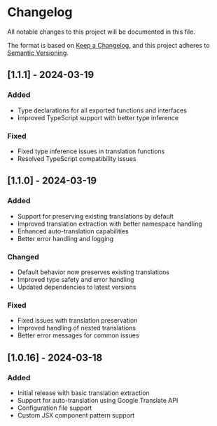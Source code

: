 # Changelog

All notable changes to this project will be documented in this file.

The format is based on [Keep a Changelog](https://keepachangelog.com/en/1.0.0/),
and this project adheres to [Semantic Versioning](https://semver.org/spec/v2.0.0.html).

## [1.1.1] - 2024-03-19

### Added

- Type declarations for all exported functions and interfaces
- Improved TypeScript support with better type inference

### Fixed

- Fixed type inference issues in translation functions
- Resolved TypeScript compatibility issues

## [1.1.0] - 2024-03-19

### Added

- Support for preserving existing translations by default
- Improved translation extraction with better namespace handling
- Enhanced auto-translation capabilities
- Better error handling and logging

### Changed

- Default behavior now preserves existing translations
- Improved type safety and error handling
- Updated dependencies to latest versions

### Fixed

- Fixed issues with translation preservation
- Improved handling of nested translations
- Better error messages for common issues

## [1.0.16] - 2024-03-18

### Added

- Initial release with basic translation extraction
- Support for auto-translation using Google Translate API
- Configuration file support
- Custom JSX component pattern support
